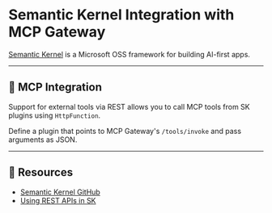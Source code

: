 # Semantic Kernel Integration with MCP Gateway

[Semantic Kernel](https://aka.ms/semantic-kernel) is a Microsoft OSS framework for building AI-first apps.

---

## 🔧 MCP Integration

Support for external tools via REST allows you to call MCP tools from SK plugins using `HttpFunction`.

Define a plugin that points to MCP Gateway's `/tools/invoke` and pass arguments as JSON.

---

## 🔗 Resources

- [Semantic Kernel GitHub](https://github.com/microsoft/semantic-kernel)
- [Using REST APIs in SK](https://learn.microsoft.com/en-us/semantic-kernel/)
